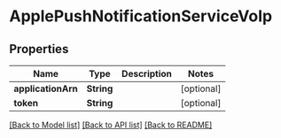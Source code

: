 # ApplePushNotificationServiceVoIp

## Properties
Name | Type | Description | Notes
------------ | ------------- | ------------- | -------------
**applicationArn** | **String** |  | [optional] 
**token** | **String** |  | [optional] 

[[Back to Model list]](../README.md#models) [[Back to API list]](../README.md#api-endpoints) [[Back to README]](../README.md)


